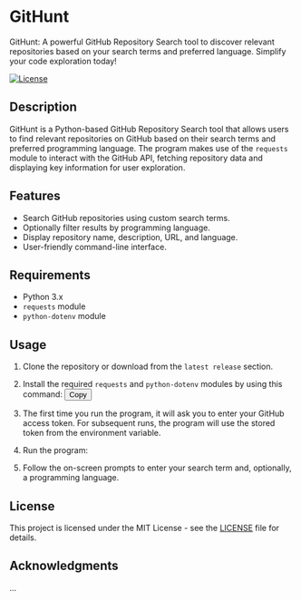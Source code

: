 # GitHunt

GitHunt: A powerful GitHub Repository Search tool to discover relevant repositories based on your search terms and preferred language. Simplify your code exploration today!

[![License](https://img.shields.io/badge/License-MIT-blue.svg)](https://opensource.org/licenses/MIT)

## Description

GitHunt is a Python-based GitHub Repository Search tool that allows users to find relevant repositories on GitHub based on their search terms and preferred programming language. The program makes use of the `requests` module to interact with the GitHub API, fetching repository data and displaying key information for user exploration.

## Features

- Search GitHub repositories using custom search terms.
- Optionally filter results by programming language.
- Display repository name, description, URL, and language.
- User-friendly command-line interface.

## Requirements

- Python 3.x
- `requests` module
- `python-dotenv` module

## Usage

1. Clone the repository or download from the `latest release` section.

2. Install the required `requests` and `python-dotenv` modules by using this command:
<button class="btn" data-clipboard-text="pip install python-dotenv requests">Copy</button>

3. The first time you run the program, it will ask you to enter your GitHub access token. For subsequent runs, the program will use the stored token from the environment variable.

4. Run the program:

5. Follow the on-screen prompts to enter your search term and, optionally, a programming language.

## License

This project is licensed under the MIT License - see the [LICENSE](LICENSE) file for details.

## Acknowledgments

...
